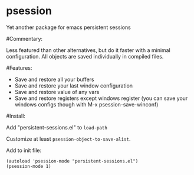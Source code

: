 psession
========

Yet another package for emacs persistent sessions

#Commentary:

Less featured than other alternatives, but do it faster with a minimal configuration.
All objects are saved individually in compiled files.

#Features:

- Save and restore all your buffers
- Save and restore your last window configuration
- Save and restore value of any vars
- Save and restore registers except windows register
  (you can save your windows configs though with M-x psession-save-winconf)

#Install:

Add "persistent-sessions.el" to `load-path`

Customize at least `psession-object-to-save-alist`.

Add to init file:

```elisp
(autoload 'psession-mode "persistent-sessions.el")
(psession-mode 1)
```

